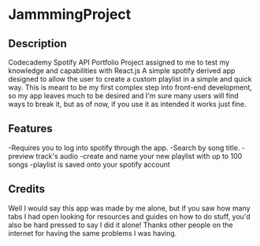 # JammmingProject

## Description
Codecademy Spotify API Portfolio Project assigned to me to test my knowledge and capabilities with React.js
A simple spotify derived app designed to allow the user to create a custom playlist in a simple and quick way.
This is meant to be my first complex step into front-end development, so my app leaves much to be desired and I'm sure many users will find ways to break it, but as of now, if you use it as intended it works just fine.

## Features
-Requires you to log into spotify through the app.
-Search by song title.
-preview track's audio
-create and name your new playlist with up to 100 songs
-playlist is saved onto your spotify account

## Credits
Well I would say this app was made by me alone, but if you saw how many tabs I had open looking for resources and guides on how to do stuff, you'd also be hard pressed to say I did it alone! Thanks other people on the internet for having the same problems I was having.
